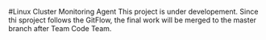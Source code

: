 #Linux Cluster Monitoring Agent
This project is under developement. Since thi sproject follows the GitFlow, the final work will be merged to the master branch after Team Code Team.
